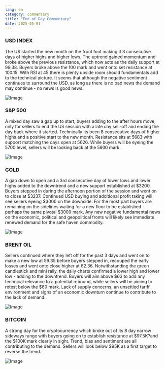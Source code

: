 ```yaml
---
lang: en
category: commentary
title: "End of Day Commentary"
date: 2025-05-01
---
```


### USD INDEX

The U$ started the new month on the front foot making it 3 consecutive days of higher highs and higher lows. The uptrend gained momentum and broke above the previous resistance, which now acts as the daily support at 99.38. Buyers broke above the 100 mark and went onto set resistance at 100.15. With RSI at 45 there is plenty upside room should fundamentals add to the technical picture. It seems that although the negative sentiment continues to surround the USD, as long as there is no bad news the demand may continue - no news is good news.

![Image](https://markleighedu.github.io/img/May-2025/01-May-2025/usdindex.jpg)

### S&P 500

A mixed day saw a gap up to start, buyers adding to the after hours move, only for sellers to end the US session with a late day sell-off and ending the day back where it started. Technically its been 8 consecutive days of higher highs and a positive start to the new month. Resistance sits at 5683 with support matching the days open at 5626. While buyers will be eyeing the 5700 level, sellers will be looking back at the 5600 mark.

![Image](https://markleighedu.github.io/img/May-2025/01-May-2025/sp500.jpg)

### GOLD

A gap down to open and a 3rd consecutive day of lower lows and lower highs added to the downtrend and a new support established at $3200. Buyers stepped in during the afternoon portion of the session and went on to close at $3237. Continued USD buying and additional profit taking will see sellers eyeing $3000 on the downside. For the most part buyers are remaining on the sidelines waiting for a new floor to be established - perhaps the same pivotal $3000 mark. Any new negative fundamental news on the economic, political and geopolitical fronts will likely see immediate renewed demand for the safe haven commodity.

![Image](https://markleighedu.github.io/img/May-2025/01-May-2025/gold.jpg)

### BRENT OIL

Sellers continued where they left off for the past 3 days and went on to make a new low at 59.35 before buyers stepped in, recouped the early losses and went onto close higher at 62.36. Notwithstanding the green candlestick and mini rally, the daily charts confirmed a lower high and lower low - adding to the downtrend. Buyers will aim above $63 to add any technical relevance to a potential rebound, while sellers will be aiming to retest below the $60 mark. Lack of supply concerns, an unsettled tariff environment and signs of an economic downturn continue to contribute to the lack of demand.

![Image](https://markleighedu.github.io/img/May-2025/01-May-2025/brentoil.jpg)

### BITCOIN

A strong day for the cryptocurrency which broke out of its 8 day narrow sideways range with buyers going on to establish resistance at $97.5K?and the $100K mark clearly in sight. Trend, bias and sentiment are all contributing to the demand. Sellers will look below $95K as a first target to reverse the trend.

![Image](https://markleighedu.github.io/img/May-2025/01-May-2025/bitcoin.jpg)

